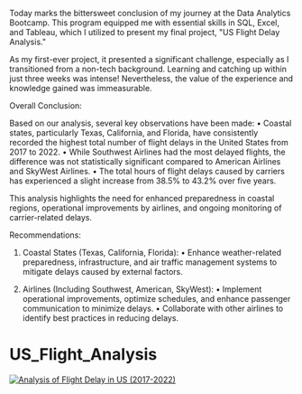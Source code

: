 Today marks the bittersweet conclusion of my journey at the Data Analytics Bootcamp. This program equipped me with essential skills in SQL, Excel, and Tableau, which I utilized to present my final project, "US Flight Delay Analysis."

As my first-ever project, it presented a significant challenge, especially as I transitioned from a non-tech background. Learning and catching up within just three weeks was intense! Nevertheless, the value of the experience and knowledge gained was immeasurable.

Overall Conclusion:

Based on our analysis, several key observations have been made:
•	Coastal states, particularly Texas, California, and Florida, have consistently recorded the highest total number of flight delays in the United States from 2017 to 2022. 
•	While Southwest Airlines had the most delayed flights, the difference was not statistically significant compared to American Airlines and SkyWest Airlines. 
•	The total hours of flight delays caused by carriers has experienced a slight increase from 38.5% to 43.2% over five years. 

This analysis highlights the need for enhanced preparedness in coastal regions, operational improvements by airlines, and ongoing monitoring of carrier-related delays.

Recommendations:
1.	Coastal States (Texas, California, Florida):
•	Enhance weather-related preparedness, infrastructure, and air traffic management systems to mitigate delays caused by external factors.

2.	Airlines (Including Southwest, American, SkyWest):
•	Implement operational improvements, optimize schedules, and enhance passenger communication to minimize delays.
•	Collaborate with other airlines to identify best practices in reducing delays.

# US_Flight_Analysis
<div class='tableauPlaceholder' id='viz1702432129026' style='position: relative'><noscript><a href='#'><img alt='Analysis of Flight Delay in US (2017-2022) ' src='https:&#47;&#47;public.tableau.com&#47;static&#47;images&#47;US&#47;USFlightDelayAnalysis_16982498127060&#47;Story1&#47;1_rss.png' style='border: none' /></a></noscript><object class='tableauViz'  style='display:none;'><param name='host_url' value='https%3A%2F%2Fpublic.tableau.com%2F' /> <param name='embed_code_version' value='3' /> <param name='site_root' value='' /><param name='name' value='USFlightDelayAnalysis_16982498127060&#47;Story1' /><param name='tabs' value='no' /><param name='toolbar' value='yes' /><param name='static_image' value='https:&#47;&#47;public.tableau.com&#47;static&#47;images&#47;US&#47;USFlightDelayAnalysis_16982498127060&#47;Story1&#47;1.png' /> <param name='animate_transition' value='yes' /><param name='display_static_image' value='yes' /><param name='display_spinner' value='yes' /><param name='display_overlay' value='yes' /><param name='display_count' value='yes' /><param name='language' value='en-US' /></object></div>                <script type='text/javascript'>                    var divElement = document.getElementById('viz1702432129026');                    var vizElement = divElement.getElementsByTagName('object')[0];                    vizElement.style.width='100%';vizElement.style.height=(divElement.offsetWidth*0.75)+'px';                    var scriptElement = document.createElement('script');                    scriptElement.src = 'https://public.tableau.com/javascripts/api/viz_v1.js';                    vizElement.parentNode.insertBefore(scriptElement, vizElement);                </script>
